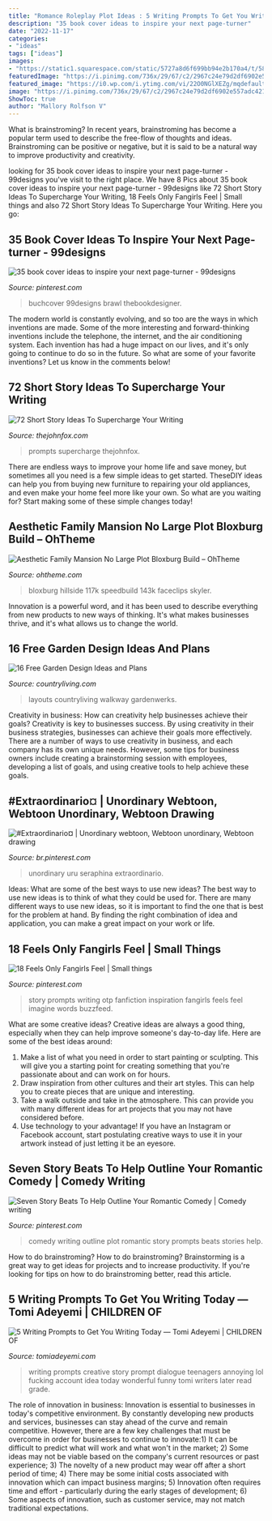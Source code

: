 ```yaml
---
title: "Romance Roleplay Plot Ideas : 5 Writing Prompts To Get You Writing Today — Tomi Adeyemi"
description: "35 book cover ideas to inspire your next page-turner"
date: "2022-11-17"
categories:
- "ideas"
tags: ["ideas"]
images:
- "https://static1.squarespace.com/static/5727a8d6f699bb94e2b170a4/t/584b73aae6f2e1fae41ccd5f/1481515049062/"
featuredImage: "https://i.pinimg.com/736x/29/67/c2/2967c24e79d2df6902e557adc421b543.jpg"
featured_image: "https://i0.wp.com/i.ytimg.com/vi/22O0NGlXEZg/mqdefault.jpg?resize=91,91"
image: "https://i.pinimg.com/736x/29/67/c2/2967c24e79d2df6902e557adc421b543.jpg"
ShowToc: true
author: "Mallory Rolfson V"
---
```



What is brainstroming?
In recent years, brainstroming has become a popular term used to describe the free-flow of thoughts and ideas. Brainstroming can be positive or negative, but it is said to be a natural way to improve productivity and creativity.

	

		
looking for 35 book cover ideas to inspire your next page-turner - 99designs you've visit to the right place. We have 8 Pics about 35 book cover ideas to inspire your next page-turner - 99designs like 72 Short Story Ideas To Supercharge Your Writing, 18 Feels Only Fangirls Feel | Small things and also 72 Short Story Ideas To Supercharge Your Writing. Here you go:
		
    
## 35 Book Cover Ideas To Inspire Your Next Page-turner - 99designs

<img loading=lazy src="https://i.pinimg.com/originals/14/e8/d8/14e8d8eaa245cac5cd52fd8551f45285.jpg" onerror="this.onerror=null;this.src='https://tse3.mm.bing.net/th?id=OIP.N5ZSKgqyMnIMOYdj35JO_AHaLH&amp;pid=15.1';" alt="35 book cover ideas to inspire your next page-turner - 99designs">

_Source: pinterest.com_

>buchcover 99designs brawl thebookdesigner. 

	

The modern world is constantly evolving, and so too are the ways in which inventions are made. Some of the more interesting and forward-thinking inventions include the telephone, the internet, and the air conditioning system. Each invention has had a huge impact on our lives, and it's only going to continue to do so in the future. So what are some of your favorite inventions? Let us know in the comments below!

    
## 72 Short Story Ideas To Supercharge Your Writing

<img loading=lazy src="https://s35085.pcdn.co/wp-content/uploads/2016/06/Short-1.jpg.optimal.jpg" onerror="this.onerror=null;this.src='https://tse2.mm.bing.net/th?id=OIP.Z1EeJ07iY1NP8yvbtLzLNAHaKe&amp;pid=15.1';" alt="72 Short Story Ideas To Supercharge Your Writing">

_Source: thejohnfox.com_

>prompts supercharge thejohnfox. 

	

There are endless ways to improve your home life and save money, but sometimes all you need is a few simple ideas to get started. TheseDIY ideas can help you from buying new furniture to repairing your old appliances, and even make your home feel more like your own. So what are you waiting for? Start making some of these simple changes today!

    
## Aesthetic Family Mansion No Large Plot Bloxburg Build – OhTheme

<img loading=lazy src="https://i0.wp.com/i.ytimg.com/vi/22O0NGlXEZg/mqdefault.jpg?resize=91,91" onerror="this.onerror=null;this.src='https://tse2.mm.bing.net/th?id=OIP.CREnGsvaVZTNOI0YgPy4CwAAAA&amp;pid=15.1';" alt="Aesthetic Family Mansion No Large Plot Bloxburg Build – OhTheme">

_Source: ohtheme.com_

>bloxburg hillside 117k speedbuild 143k faceclips skyler. 

	

Innovation is a powerful word, and it has been used to describe everything from new products to new ways of thinking. It's what makes businesses thrive, and it's what allows us to change the world.

    
## 16 Free Garden Design Ideas And Plans

<img loading=lazy src="https://hips.hearstapps.com/clv.h-cdn.co/assets/17/12/3200x4817/gallery-1490032265-gettyimages-453468168.jpg?resize=768:*" onerror="this.onerror=null;this.src='https://tse1.mm.bing.net/th?id=OIP.5uX-xwAoyTneiPonkw2EgwHaLJ&amp;pid=15.1';" alt="16 Free Garden Design Ideas and Plans">

_Source: countryliving.com_

>layouts countryliving walkway gardenwerks. 

	

Creativity in business: How can creativity help businesses achieve their goals?
Creativity is key to businesses success. By using creativity in their business strategies, businesses can achieve their goals more effectively. There are a number of ways to use creativity in business, and each company has its own unique needs. However, some tips for business owners include creating a brainstorming session with employees, developing a list of goals, and using creative tools to help achieve these goals.

    
## #Extraordinario¤ | Unordinary Webtoon, Webtoon Unordinary, Webtoon Drawing

<img loading=lazy src="https://i.pinimg.com/736x/29/67/c2/2967c24e79d2df6902e557adc421b543.jpg" onerror="this.onerror=null;this.src='https://tse4.mm.bing.net/th?id=OIP.oVF_3YSzYCdWwM7wW_GC8wHaJh&amp;pid=15.1';" alt="#Extraordinario¤ | Unordinary webtoon, Webtoon unordinary, Webtoon drawing">

_Source: br.pinterest.com_

>unordinary uru seraphina extraordinario. 

	

Ideas: What are some of the best ways to use new ideas?
The best way to use new ideas is to think of what they could be used for. There are many different ways to use new ideas, so it is important to find the one that is best for the problem at hand. By finding the right combination of idea and application, you can make a great impact on your work or life.

    
## 18 Feels Only Fangirls Feel | Small Things

<img loading=lazy src="https://s-media-cache-ak0.pinimg.com/736x/c5/f8/41/c5f841f2c66c6080b15cf418e139062e--writing-ideas-writing-au-story-prompts.jpg" onerror="this.onerror=null;this.src='https://tse2.mm.bing.net/th?id=OIP.DE_VjnrWT8HYjpSO_nKx6AHaJ3&amp;pid=15.1';" alt="18 Feels Only Fangirls Feel | Small things">

_Source: pinterest.com_

>story prompts writing otp fanfiction inspiration fangirls feels feel imagine words buzzfeed. 

	

What are some creative ideas?
Creative ideas are always a good thing, especially when they can help improve someone's day-to-day life. Here are some of the best ideas around: 
1. Make a list of what you need in order to start painting or sculpting. This will give you a starting point for creating something that you're passionate about and can work on for hours. 
2. Draw inspiration from other cultures and their art styles. This can help you to create pieces that are unique and interesting. 
3. Take a walk outside and take in the atmosphere. This can provide you with many different ideas for art projects that you may not have considered before. 
4. Use technology to your advantage! If you have an Instagram or Facebook account, start postulating creative ways to use it in your artwork instead of just letting it be an eyesore.

    
## Seven Story Beats To Help Outline Your Romantic Comedy | Comedy Writing

<img loading=lazy src="https://i.pinimg.com/736x/4f/f4/9e/4ff49e79dadbe42cb61d176867011f89--comedy-beats.jpg" onerror="this.onerror=null;this.src='https://tse3.mm.bing.net/th?id=OIP.A0zIsGl0PiJiXs8Ed_SQjQHaMH&amp;pid=15.1';" alt="Seven Story Beats To Help Outline Your Romantic Comedy | Comedy writing">

_Source: pinterest.com_

>comedy writing outline plot romantic story prompts beats stories help. 

	

How to do brainstroming?
How to do brainstroming? Brainstorming is a great way to get ideas for projects and to increase productivity. If you're looking for tips on how to do brainstroming better, read this article.

    
## 5 Writing Prompts To Get You Writing Today — Tomi Adeyemi | CHILDREN OF

<img loading=lazy src="https://static1.squarespace.com/static/5727a8d6f699bb94e2b170a4/t/584b73aae6f2e1fae41ccd5f/1481515049062/" onerror="this.onerror=null;this.src='https://tse2.mm.bing.net/th?id=OIP.WcpQSRhe24GhMlA6z24oDgHaLG&amp;pid=15.1';" alt="5 Writing Prompts to Get You Writing Today — Tomi Adeyemi | CHILDREN OF">

_Source: tomiadeyemi.com_

>writing prompts creative story prompt dialogue teenagers annoying lol fucking account idea today wonderful funny tomi writers later read grade. 

	

The role of innovation in business:
Innovation is essential to businesses in today's competitive environment. By constantly developing new products and services, businesses can stay ahead of the curve and remain competitive. However, there are a few key challenges that must be overcome in order for businesses to continue to innovate:1) It can be difficult to predict what will work and what won't in the market; 2) Some ideas may not be viable based on the company's current resources or past experience; 3) The novelty of a new product may wear off after a short period of time; 4) There may be some initial costs associated with innovation which can impact business margins; 5) Innovation often requires time and effort - particularly during the early stages of development; 6) Some aspects of innovation, such as customer service, may not match traditional expectations.

